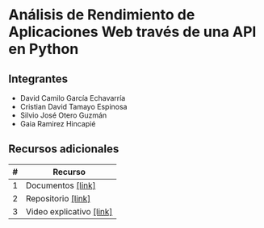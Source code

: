 # Análisis de Rendimiento de Aplicaciones Web través de una API en Python

## Integrantes

* David Camilo García Echavarría
* Cristian David Tamayo Espinosa
* Silvio José Otero Guzmán
* Gaia Ramirez Hincapié

## Recursos adicionales

|#|Recurso|
|---|---|
|1|Documentos [[link]](documentos/)|
|2|Repositorio [[link]](https://github.com/davidc-garciae/APIsPerformanceAnalyzer)|
|3|Video explicativo [[link]](https://drive.google.com/file/d/1W2RThVsxvmdu_L6ytYwCv5eYvVXd3blj/view?usp=sharing)|
